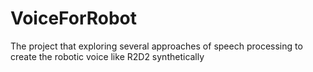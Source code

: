 # VoiceForRobot
The project that exploring several approaches of speech processing to create the robotic voice like R2D2 synthetically
